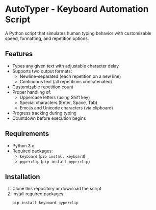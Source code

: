 # AutoTyper - Keyboard Automation Script

A Python script that simulates human typing behavior with customizable speed, formatting, and repetition options.

## Features

- Types any given text with adjustable character delay
- Supports two output formats:
  - Newline-separated (each repetition on a new line)
  - Continuous text (all repetitions concatenated)
- Customizable repetition count
- Proper handling of:
  - Uppercase letters (using Shift key)
  - Special characters (Enter, Space, Tab)
  - Emojis and Unicode characters (via clipboard)
- Progress tracking during typing
- Countdown before execution begins

## Requirements

- Python 3.x
- Required packages:
  - `keyboard` (`pip install keyboard`)
  - `pyperclip` (`pip install pyperclip`)

## Installation

1. Clone this repository or download the script
2. Install required packages:
   ```bash
   pip install keyboard pyperclip
